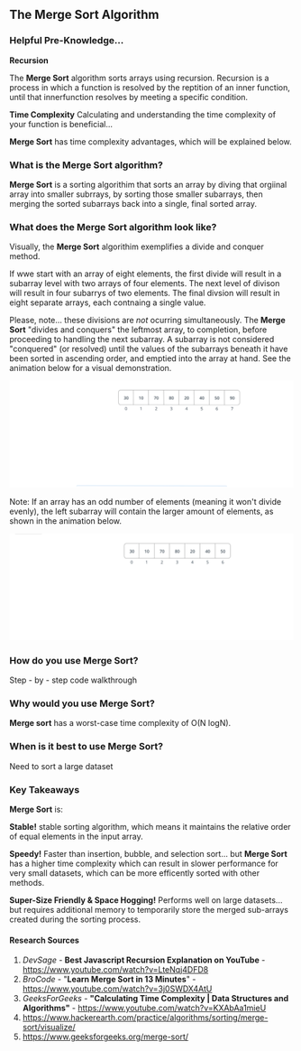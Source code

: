 ## The **Merge Sort** Algorithm

### Helpful Pre-Knowledge...
**Recursion**

The **Merge Sort** algorithm sorts arrays using recursion.  Recursion is a process in which a function is resolved by the reptition of an inner function, until that innerfunction resolves by meeting a specific condition.

**Time Complexity**
Calculating and understanding the time complexity of your function is beneficial...

**Merge Sort** has time complexity advantages, which will be explained below.

### What is the **Merge Sort** algorithm?
**Merge Sort** is a sorting algorithim that sorts an array by diving that orgiinal array into smaller subrrays, by sorting those smaller subarrays, then merging the sorted subarrays back into a single, final sorted array.   

### What does the **Merge Sort** algorithm look like?
Visually, the **Merge Sort** algorithim exemplifies a divide and conquer method.  

If wwe start with an array of eight elements, the first divide will result in a subarray level with two arrays of four elements.  The next level of divison will result in four subarrys of two elements.  The final divsion will result in eight separate arrays, each contnaing a single value.

Please, note... these divisions are *not* ocurring simultaneously.  The **Merge Sort** "divides and conquers" the leftmost array, to completion, before proceeding to handling the next subarray.  A subarray is not considered "conquered" (or resolved) until the values of the subarrays beneath it have been sorted in ascending order, and emptied into the array at hand. See the animation below for a visual demonstration.

![Alt text](DnCArray.gif)

Note: If an array has an odd number of elements (meaning it won't divide evenly), the left subarray will contain the larger amount of elements, as shown in the animation below.

![Uneven-Array-Division](OddArray.gif)
 

### How do you use **Merge Sort**?
Step - by - step code walkthrough

### Why would you use **Merge Sort**?
**Merge sort** has a worst-case time complexity of O(N logN).

### When is it best to use **Merge Sort**?
Need to sort a large dataset


### Key Takeaways

**Merge Sort** is:

**Stable!**
stable sorting algorithm, which means it maintains the relative order of equal elements in the input array.

**Speedy!**
Faster than insertion, bubble, and selection sort... but **Merge Sort** has a higher time complexity which can result in slower performance for very small datasets, which can be more efficently sorted with other methods.

**Super-Size Friendly & Space Hogging!**
Performs well on large datasets... but requires additional memory to temporarily store the merged sub-arrays created during the sorting process. 


#### Research Sources
1) *DevSage* - **Best Javascript Recursion Explanation on YouTube** - https://www.youtube.com/watch?v=LteNqj4DFD8
2) *BroCode* - "**Learn Merge Sort in 13 Minutes**" - https://www.youtube.com/watch?v=3j0SWDX4AtU
3) *GeeksForGeeks* - **"Calculating Time Complexity | Data Structures and Algorithms"** - https://www.youtube.com/watch?v=KXAbAa1mieU
4) https://www.hackerearth.com/practice/algorithms/sorting/merge-sort/visualize/
5) https://www.geeksforgeeks.org/merge-sort/
